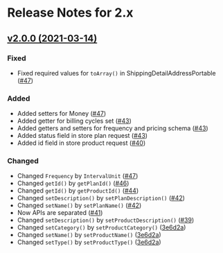 # Release Notes for 2.x

## [v2.0.0 (2021-03-14)](https://github.com/payment-gateways/paypal-sdk/compare/v1.2.0...v2.0.0)

### Fixed
- Fixed required values for `toArray()` in ShippingDetailAddressPortable ([#47](https://github.com/payment-gateways/paypal-sdk/pull/47))

### Added
- Added setters for Money ([#47](https://github.com/payment-gateways/paypal-sdk/pull/47))
- Added getter for billing cycles set ([#43](https://github.com/payment-gateways/paypal-sdk/pull/43))
- Added getters and setters for frequency and pricing schema ([#43](https://github.com/payment-gateways/paypal-sdk/pull/43))
- Added status field in store plan request ([#43](https://github.com/payment-gateways/paypal-sdk/pull/43)) 
- Added id field in store product request ([#40](https://github.com/payment-gateways/paypal-sdk/pull/40))

### Changed
- Changed `Frequency` by `IntervalUnit` ([#47](https://github.com/payment-gateways/paypal-sdk/pull/47))
- Changed `getId()` by `getPlanId()` ([#46](https://github.com/payment-gateways/paypal-sdk/pull/46))
- Changed `getId()` by `getProductId()` ([#44](https://github.com/payment-gateways/paypal-sdk/pull/44))
- Changed `setDescription()` by `setPlanDescription()` ([#42](https://github.com/payment-gateways/paypal-sdk/pull/42))
- Changed `setName()` by `setPlanName()` ([#42](https://github.com/payment-gateways/paypal-sdk/pull/42))
- Now APIs are separated ([#41](https://github.com/payment-gateways/paypal-sdk/pull/41))
- Changed `setDescription()` by `setProductDescription()` ([#39](https://github.com/payment-gateways/paypal-sdk/pull/39))
- Changed `setCategory()` by `setProductCategory()` ([3e6d2a](https://github.com/payment-gateways/paypal-sdk/commit/61c545ae6f9be2b2f8412bfece8c696d4e3e6d2a))
- Changed `setName()` by `setProductName()` ([3e6d2a](https://github.com/payment-gateways/paypal-sdk/commit/61c545ae6f9be2b2f8412bfece8c696d4e3e6d2a))
- Changed `setType()` by `setProductType()` ([3e6d2a](https://github.com/payment-gateways/paypal-sdk/commit/61c545ae6f9be2b2f8412bfece8c696d4e3e6d2a))
